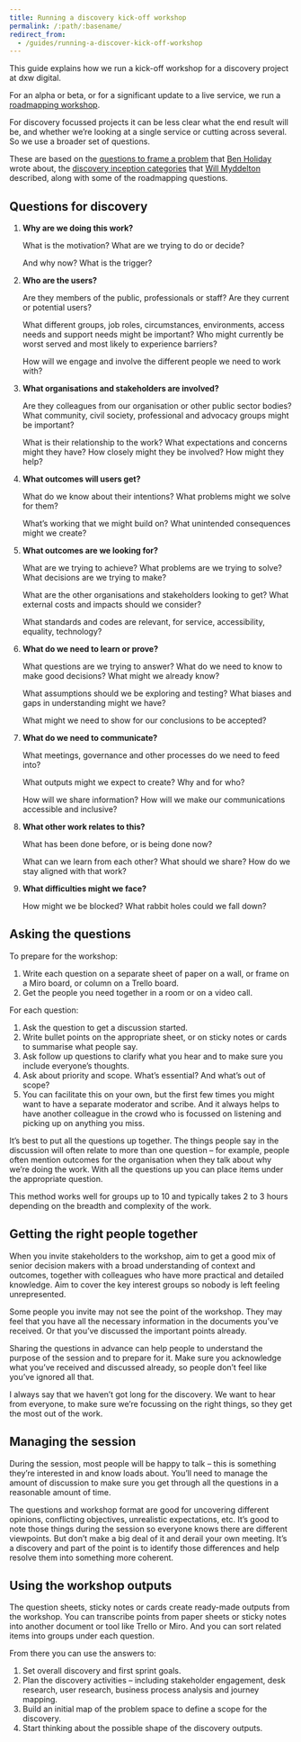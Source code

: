 ```yaml
---
title: Running a discovery kick-off workshop
permalink: /:path/:basename/
redirect_from:
  - /guides/running-a-discover-kick-off-workshop
---
```

This guide explains how we run a kick-off workshop for a discovery project at
dxw digital.

For an alpha or beta, or for a significant update to a live service, we run a
[roadmapping workshop](/work-we-do/building-services/running-a-roadmapping-workshop/).

For discovery focussed projects it can be less clear what the end result will
be, and whether we’re looking at a single service or cutting across several. So
we use a broader set of questions.

These are based on the
[questions to frame a problem](https://www.hollidazed.co.uk/2015/07/28/frame-the-problem)
that [Ben Holiday](https://twitter.com/BenHolliday) wrote about, the
[discovery inception categories](https://www.myddelton.co.uk/blog/setting-up-a-discovery)
that [Will Myddelton](https://twitter.com/myddelton) described, along with some
of the roadmapping questions.

## Questions for discovery

1. **Why are we doing this work?**

   What is the motivation? What are we trying to do or decide?

   And why now? What is the trigger?
2. **Who are the users?**

   Are they members of the public, professionals or staff? Are they current or
   potential users?

   What different groups, job roles, circumstances, environments, access needs
   and support needs might be important? Who might currently be worst served and
   most likely to experience barriers?

   How will we engage and involve the different people we need to work with?
3. **What organisations and stakeholders are involved?**

   Are they colleagues from our organisation or other public sector bodies? What
   community, civil society, professional and advocacy groups might be
   important?

   What is their relationship to the work? What expectations and concerns might
   they have? How closely might they be involved? How might they help?
4. **What outcomes will users get?**

   What do we know about their intentions? What problems might we solve for
   them?

   What’s working that we might build on? What unintended consequences might we
   create?
5. **What outcomes are we looking for?**

   What are we trying to achieve? What problems are we trying to solve? What
   decisions are we trying to make?

   What are the other organisations and stakeholders looking to get? What
   external costs and impacts should we consider?

   What standards and codes are relevant, for service, accessibility, equality,
   technology?
6. **What do we need to learn or prove?**

   What questions are we trying to answer? What do we need to know to make good
   decisions? What might we already know?

   What assumptions should we be exploring and testing? What biases and gaps in
   understanding might we have?

   What might we need to show for our conclusions to be accepted?
7. **What do we need to communicate?**

   What meetings, governance and other processes do we need to feed into?

   What outputs might we expect to create? Why and for who?

   How will we share information? How will we make our communications accessible
   and inclusive?
8. **What other work relates to this?**

   What has been done before, or is being done now?

   What can we learn from each other? What should we share? How do we stay
   aligned with that work?
9. **What difficulties might we face?**

   How might we be blocked? What rabbit holes could we fall down?

## Asking the questions

To prepare for the workshop:

1. Write each question on a separate sheet of paper on a wall, or frame on a
   Miro board, or column on a Trello board.
2. Get the people you need together in a room or on a video call.

For each question:

1. Ask the question to get a discussion started.
2. Write bullet points on the appropriate sheet, or on sticky notes or cards to
   summarise what people say.
3. Ask follow up questions to clarify what you hear and to make sure you include
   everyone’s thoughts.
4. Ask about priority and scope. What’s essential? And what’s out of scope?
5. You can facilitate this on your own, but the first few times you might want
   to have a separate moderator and scribe. And it always helps to have another
   colleague in the crowd who is focussed on listening and picking up on
   anything you miss.

It’s best to put all the questions up together. The things people say in the
discussion will often relate to more than one question – for example, people
often mention outcomes for the organisation when they talk about why we’re doing
the work. With all the questions up you can place items under the appropriate
question.

This method works well for groups up to 10 and typically takes 2 to 3 hours
depending on the breadth and complexity of the work.

## Getting the right people together

When you invite stakeholders to the workshop, aim to get a good mix of senior
decision makers with a broad understanding of context and outcomes, together
with colleagues who have more practical and detailed knowledge. Aim to cover the
key interest groups so nobody is left feeling unrepresented.

Some people you invite may not see the point of the workshop. They may feel that
you have all the necessary information in the documents you’ve received. Or that
you’ve discussed the important points already.

Sharing the questions in advance can help people to understand the purpose of
the session and to prepare for it. Make sure you acknowledge what you’ve
received and discussed already, so people don’t feel like you’ve ignored all
that.

I always say that we haven’t got long for the discovery. We want to hear from
everyone, to make sure we’re focussing on the right things, so they get the most
out of the work.

## Managing the session

During the session, most people will be happy to talk – this is something
they’re interested in and know loads about. You’ll need to manage the amount of
discussion to make sure you get through all the questions in a reasonable amount
of time.

The questions and workshop format are good for uncovering different opinions,
conflicting objectives, unrealistic expectations, etc. It’s good to note those
things during the session so everyone knows there are different viewpoints. But
don’t make a big deal of it and derail your own meeting. It’s a discovery and
part of the point is to identify those differences and help resolve them into
something more coherent.

## Using the workshop outputs

The question sheets, sticky notes or cards create ready-made outputs from the
workshop. You can transcribe points from paper sheets or sticky notes into
another document or tool like Trello or Miro. And you can sort related items
into groups under each question.

From there you can use the answers to:

1. Set overall discovery and first sprint goals.
2. Plan the discovery activities – including stakeholder engagement, desk
   research, user research, business process analysis and journey mapping.
3. Build an initial map of the problem space to define a scope for the
   discovery.
4. Start thinking about the possible shape of the discovery outputs.